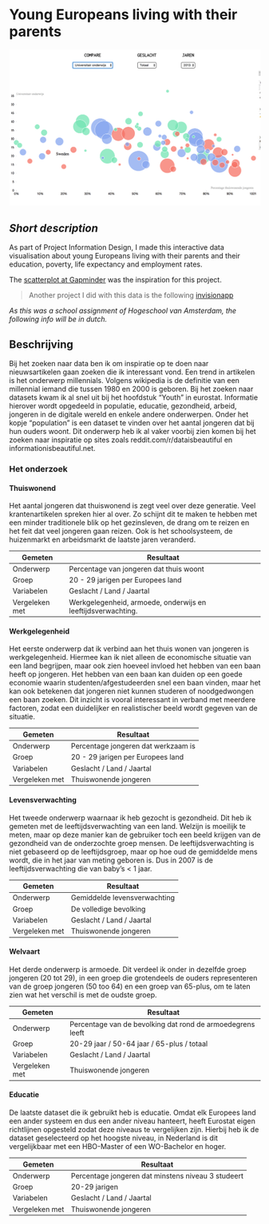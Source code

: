 # Young Europeans living with their parents

![Preview of this visualisation](schermafbeelding.png)

## ***Short description***
As part of Project Information Design, I made this interactive data visualisation about young Europeans living with their parents and their education, poverty, life expectancy and employment rates.

The [scatterplot at Gapminder](https://www.gapminder.org/tools/) was the inspiration for this project.

> Another project I did with this data is the following [invisionapp](https://projects.invisionapp.com/m/share/36EEBGKVN#/263047567)

_As this was a school assignment of Hogeschool van Amsterdam, the following info will be in dutch._

## Beschrijving 

Bij het zoeken naar data ben ik om inspiratie op te doen naar nieuwsartikelen gaan zoeken die ik interessant vond. Een trend in artikelen is het onderwerp millennials. Volgens wikipedia is de definitie van een millennial iemand die tussen 1980 en 2000 is geboren. Bij het zoeken naar datasets kwam ik al snel uit bij het hoofdstuk “Youth” in eurostat. Informatie hierover wordt opgedeeld in populatie, educatie, gezondheid, arbeid, jongeren in de digitale wereld en enkele andere onderwerpen. Onder het kopje “population” is een dataset te vinden over het aantal jongeren dat bij hun ouders woont. Dit onderwerp heb ik al vaker voorbij zien komen bij het zoeken naar inspiratie op sites zoals reddit.com/r/dataisbeautiful en informationisbeautiful.net. 

### Het onderzoek

#### Thuiswonend
Het aantal jongeren dat thuiswonend is zegt veel over deze generatie. Veel krantenartikelen spreken hier al over. Zo schijnt dit te maken te hebben met een minder traditionele blik op het gezinsleven, de drang om te reizen en het feit dat veel jongeren gaan reizen. Ook is het schoolsysteem, de huizenmarkt en arbeidsmarkt de laatste jaren veranderd.

Gemeten | Resultaat
--- | ---
Onderwerp | Percentage van jongeren dat thuis woont
Groep	|	20 - 29 jarigen per Europees land
Variabelen |	Geslacht / Land / Jaartal
Vergeleken met |		Werkgelegenheid, armoede, onderwijs en 							leeftijdsverwachting.


#### Werkgelegenheid 
Het eerste onderwerp dat ik verbind aan het thuis wonen van jongeren is werkgelegenheid. Hiermee kan ik niet alleen de economische situatie van een land begrijpen, maar ook zien hoeveel invloed het hebben van een baan heeft op jongeren. Het hebben van een baan kan duiden op een goede economie waarin studenten/afgestudeerden snel een baan vinden, maar het kan ook betekenen dat jongeren niet kunnen studeren of noodgedwongen een baan zoeken. Dit inzicht is vooral interessant in verband met meerdere factoren, zodat een duidelijker en realistischer beeld wordt gegeven van de situatie.

Gemeten | Resultaat
--- | ---
Onderwerp | Percentage jongeren dat werkzaam is
Groep	|	20 - 29 jarigen per Europees land
Variabelen |	Geslacht / Land / Jaartal
Vergeleken met | Thuiswonende jongeren

#### Levensverwachting 

Het tweede onderwerp waarnaar ik heb gezocht is gezondheid. Dit heb ik gemeten met de leeftijdsverwachting van een land. Welzijn is moeilijk te meten, maar op deze manier kan de gebruiker toch een beeld krijgen van de gezondheid van de onderzochte groep mensen. De leeftijdsverwachting is niet gebaseerd op de leeftijdsgroep, maar op hoe oud de gemiddelde mens wordt, die in het jaar van meting geboren is. Dus in 2007 is de leeftijdsverwachting die van baby’s < 1 jaar.

Gemeten | Resultaat
--- | ---
Onderwerp | Gemiddelde levensverwachting
Groep	|	De volledige bevolking
Variabelen |	Geslacht / Land / Jaartal
Vergeleken met | Thuiswonende jongeren


#### Welvaart

Het derde onderwerp is armoede. Dit verdeel ik onder in dezelfde groep jongeren (20 tot 29), in een groep die grotendeels de ouders representeren van de groep jongeren (50 too 64) en een groep van 65-plus, om te laten zien wat het verschil is met de oudste groep.

Gemeten | Resultaat
--- | ---
Onderwerp | Percentage van de bevolking dat rond de armoedegrens leeft
Groep	|	20-29 jaar / 50-64 jaar / 65-plus / totaal
Variabelen |	Geslacht / Land / Jaartal
Vergeleken met | Thuiswonende jongeren

#### Educatie
De laatste dataset die ik gebruikt heb is educatie. Omdat elk Europees land een ander systeem en dus een ander niveau hanteert, heeft Eurostat eigen richtlijnen opgesteld zodat deze niveaus te vergelijken zijn. Hierbij heb ik de dataset geselecteerd op het hoogste niveau, in Nederland is dit vergelijkbaar met een HBO-Master of een WO-Bachelor en hoger.

Gemeten | Resultaat
--- | ---
Onderwerp | Percentage jongeren dat minstens niveau 3 studeert
Groep	|	20-29 jarigen 
Variabelen |	Geslacht / Land / Jaartal
Vergeleken met | Thuiswonende jongeren